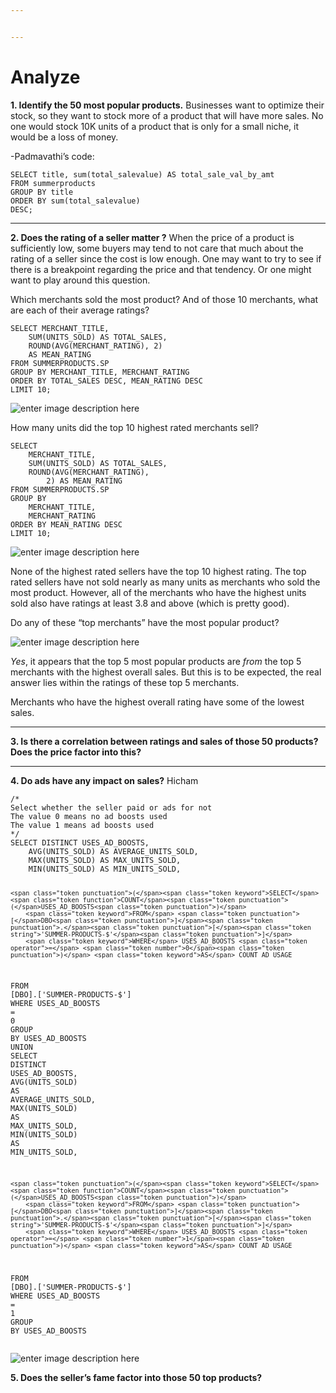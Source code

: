 ```yaml
---


---
```


<h1 id="analyze"><span class="prefix"></span><span class="content">Analyze</span><span class="suffix"></span></h1>
<p><strong>1. Identify the 50 most popular products.</strong>  Businesses want to optimize their stock, so they want to stock more of a product that will have more sales. No one would stock 10K units of a product that is only for a small niche, it would be a loss of money.</p>
<p>-Padmavathi’s code:</p>
<pre class=" language-sql"><code class="prism  language-sql"><span class="token keyword">SELECT</span> title<span class="token punctuation">,</span> <span class="token function">sum</span><span class="token punctuation">(</span>total_salevalue<span class="token punctuation">)</span> <span class="token keyword">AS</span> total_sale_val_by_amt
<span class="token keyword">FROM</span> summerproducts
<span class="token keyword">GROUP</span> <span class="token keyword">BY</span> title
<span class="token keyword">ORDER</span> <span class="token keyword">BY</span> <span class="token function">sum</span><span class="token punctuation">(</span>total_salevalue<span class="token punctuation">)</span>
<span class="token keyword">DESC</span><span class="token punctuation">;</span>
</code></pre>
<hr>
<p><strong>2.   Does the rating of a seller matter ?</strong> When the price of a product is sufficiently low, some buyers may tend to not care that much about the rating of a seller since the cost is low enough. One may want to try to see if there is a breakpoint regarding the price and that tendency. Or one might want to play around this question.</p>
<p>Which merchants sold the most product? And of those 10 merchants, what are each of their average ratings?</p>
<pre class=" language-sql"><code class="prism  language-sql"><span class="token keyword">SELECT</span> MERCHANT_TITLE<span class="token punctuation">,</span>
	<span class="token function">SUM</span><span class="token punctuation">(</span>UNITS_SOLD<span class="token punctuation">)</span> <span class="token keyword">AS</span> TOTAL_SALES<span class="token punctuation">,</span>
	<span class="token function">ROUND</span><span class="token punctuation">(</span><span class="token function">AVG</span><span class="token punctuation">(</span>MERCHANT_RATING<span class="token punctuation">)</span><span class="token punctuation">,</span> <span class="token number">2</span><span class="token punctuation">)</span>
	<span class="token keyword">AS</span> MEAN_RATING
<span class="token keyword">FROM</span> SUMMERPRODUCTS<span class="token punctuation">.</span>SP
<span class="token keyword">GROUP</span> <span class="token keyword">BY</span> MERCHANT_TITLE<span class="token punctuation">,</span> MERCHANT_RATING
<span class="token keyword">ORDER</span> <span class="token keyword">BY</span> TOTAL_SALES <span class="token keyword">DESC</span><span class="token punctuation">,</span> MEAN_RATING <span class="token keyword">DESC</span>
<span class="token keyword">LIMIT</span> <span class="token number">10</span><span class="token punctuation">;</span>
</code></pre>
<p><img src="https://i.ibb.co/rH1qyq7/image-2021-12-28-214648.png" alt="enter image description here"></p>
<p>How many units did the top 10 highest rated merchants sell?</p>
<pre class=" language-sql"><code class="prism  language-sql"><span class="token keyword">SELECT</span>
	MERCHANT_TITLE<span class="token punctuation">,</span>
	<span class="token function">SUM</span><span class="token punctuation">(</span>UNITS_SOLD<span class="token punctuation">)</span> <span class="token keyword">AS</span> TOTAL_SALES<span class="token punctuation">,</span>
	<span class="token function">ROUND</span><span class="token punctuation">(</span><span class="token function">AVG</span><span class="token punctuation">(</span>MERCHANT_RATING<span class="token punctuation">)</span><span class="token punctuation">,</span>
		<span class="token number">2</span><span class="token punctuation">)</span> <span class="token keyword">AS</span> MEAN_RATING
<span class="token keyword">FROM</span> SUMMERPRODUCTS<span class="token punctuation">.</span>SP
<span class="token keyword">GROUP</span> <span class="token keyword">BY</span> 
	MERCHANT_TITLE<span class="token punctuation">,</span>
	MERCHANT_RATING
<span class="token keyword">ORDER</span> <span class="token keyword">BY</span> MEAN_RATING <span class="token keyword">DESC</span>
<span class="token keyword">LIMIT</span> <span class="token number">10</span><span class="token punctuation">;</span>
</code></pre>
<p><img src="https://i.ibb.co/wRRBSMs/image-2021-12-28-193914.png" alt="enter image description here"></p>
<p>None of the highest rated sellers have the top 10 highest rating. The top rated sellers have not sold nearly as many units as merchants who sold the most product. However, all of the merchants who have the highest units sold also have ratings at least 3.8 and above (which is pretty good).</p>
<p>Do any of these “top merchants” have the most popular product?</p>
<p><img src="https://i.ibb.co/WVBb39G/image-2021-12-28-222327.png" alt="enter image description here"></p>
<p><em>Yes</em>, it appears that the top 5 most popular products are <em>from</em> the top 5 merchants with the highest overall sales. But this is to be expected, the real answer lies within the ratings of these top 5 merchants.</p>
<p>Merchants who have the highest overall rating have some of the lowest sales.</p>
<hr>
<p><strong>3. Is there a correlation between ratings and sales of those 50 products? Does the price factor into this?</strong></p>
<hr>
<p><strong>4. Do ads have any impact on sales?</strong> Hicham</p>
<pre class=" language-sql"><code class="prism  language-sql"><span class="token comment">/*
Select whether the seller paid or ads for not
The value 0 means no ad boosts used
The value 1 means ad boosts used
*/</span>
<span class="token keyword">SELECT</span> <span class="token keyword">DISTINCT</span> USES_AD_BOOSTS<span class="token punctuation">,</span>
	<span class="token function">AVG</span><span class="token punctuation">(</span>UNITS_SOLD<span class="token punctuation">)</span> <span class="token keyword">AS</span> AVERAGE_UNITS_SOLD<span class="token punctuation">,</span>
	<span class="token function">MAX</span><span class="token punctuation">(</span>UNITS_SOLD<span class="token punctuation">)</span> <span class="token keyword">AS</span> MAX_UNITS_SOLD<span class="token punctuation">,</span>
	<span class="token function">MIN</span><span class="token punctuation">(</span>UNITS_SOLD<span class="token punctuation">)</span> <span class="token keyword">AS</span> MIN_UNITS_SOLD<span class="token punctuation">,</span>

	<span class="token punctuation">(</span><span class="token keyword">SELECT</span> <span class="token function">COUNT</span><span class="token punctuation">(</span>USES_AD_BOOSTS<span class="token punctuation">)</span>
		<span class="token keyword">FROM</span> <span class="token punctuation">[</span>DBO<span class="token punctuation">]</span><span class="token punctuation">.</span><span class="token punctuation">[</span><span class="token string">'SUMMER-PRODUCTS-$'</span><span class="token punctuation">]</span>
		<span class="token keyword">WHERE</span> USES_AD_BOOSTS <span class="token operator">=</span> <span class="token number">0</span><span class="token punctuation">)</span> <span class="token keyword">AS</span> COUNT_AD_USAGE
<span class="token keyword">FROM</span> <span class="token punctuation">[</span>DBO<span class="token punctuation">]</span><span class="token punctuation">.</span><span class="token punctuation">[</span><span class="token string">'SUMMER-PRODUCTS-$'</span><span class="token punctuation">]</span>
<span class="token keyword">WHERE</span> USES_AD_BOOSTS <span class="token operator">=</span> <span class="token number">0</span>
<span class="token keyword">GROUP</span> <span class="token keyword">BY</span> USES_AD_BOOSTS
<span class="token keyword">UNION</span>
<span class="token keyword">SELECT</span> <span class="token keyword">DISTINCT</span> USES_AD_BOOSTS<span class="token punctuation">,</span>
	<span class="token function">AVG</span><span class="token punctuation">(</span>UNITS_SOLD<span class="token punctuation">)</span> <span class="token keyword">AS</span> AVERAGE_UNITS_SOLD<span class="token punctuation">,</span>
	<span class="token function">MAX</span><span class="token punctuation">(</span>UNITS_SOLD<span class="token punctuation">)</span> <span class="token keyword">AS</span> MAX_UNITS_SOLD<span class="token punctuation">,</span>
	<span class="token function">MIN</span><span class="token punctuation">(</span>UNITS_SOLD<span class="token punctuation">)</span> <span class="token keyword">AS</span> MIN_UNITS_SOLD<span class="token punctuation">,</span>

	<span class="token punctuation">(</span><span class="token keyword">SELECT</span> <span class="token function">COUNT</span><span class="token punctuation">(</span>USES_AD_BOOSTS<span class="token punctuation">)</span>
		<span class="token keyword">FROM</span> <span class="token punctuation">[</span>DBO<span class="token punctuation">]</span><span class="token punctuation">.</span><span class="token punctuation">[</span><span class="token string">'SUMMER-PRODUCTS-$'</span><span class="token punctuation">]</span>
		<span class="token keyword">WHERE</span> USES_AD_BOOSTS <span class="token operator">=</span> <span class="token number">1</span><span class="token punctuation">)</span> <span class="token keyword">AS</span> COUNT_AD_USAGE
<span class="token keyword">FROM</span> <span class="token punctuation">[</span>DBO<span class="token punctuation">]</span><span class="token punctuation">.</span><span class="token punctuation">[</span><span class="token string">'SUMMER-PRODUCTS-$'</span><span class="token punctuation">]</span>
<span class="token keyword">WHERE</span> USES_AD_BOOSTS <span class="token operator">=</span> <span class="token number">1</span>
<span class="token keyword">GROUP</span> <span class="token keyword">BY</span> USES_AD_BOOSTS
</code></pre>
<p><img src="https://i.ibb.co/Gkxs4N0/image-2021-12-28-224419.png" alt="enter image description here"></p>
<p><strong>5. Does the seller’s fame factor into those 50 top products?</strong></p>

